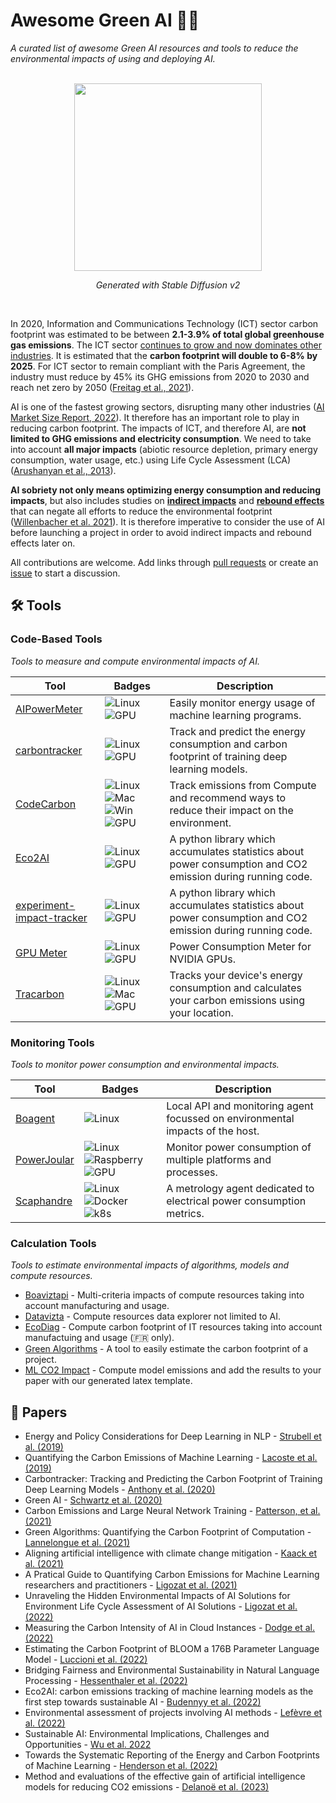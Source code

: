 # Awesome Green AI 🤖🌱

*A curated list of awesome Green AI resources and tools to reduce the environmental impacts of using and deploying AI.*

<div align="center">
  <br/>
  <img src="https://user-images.githubusercontent.com/35747570/205037006-62bcbb00-ce69-4197-b9ab-bd7e30b74dc9.jpg" width="300">
  <p><i>Generated with Stable Diffusion v2</i></p>
  <br/>
</div>

In 2020, Information and Communications Technology (ICT) sector carbon footprint was estimated to be between **2.1-3.9% of total global greenhouse gas emissions**. The ICT sector [continues to grow and now dominates other industries](https://www.economist.com/leaders/2017/05/06/the-worlds-most-valuable-resource-is-no-longer-oil-but-data). It is estimated that the **carbon footprint will double to 6-8% by 2025**. For ICT sector to remain compliant with the Paris Agreement, the industry must reduce by 45% its GHG emissions from 2020 to 2030 and reach net zero by 2050 ([Freitag et al., 2021](https://doi.org/10.1016/j.patter.2021.100340)).

AI is one of the fastest growing sectors, disrupting many other industries ([AI Market Size Report, 2022](https://www.grandviewresearch.com/industry-analysis/artificial-intelligence-ai-market)). It therefore has an important role to play in reducing carbon footprint. The impacts of ICT, and therefore AI, are **not limited to GHG emissions and electricity consumption**. We need to take into account **all major impacts** (abiotic resource depletion, primary energy consumption, water usage, etc.) using Life Cycle Assessment (LCA) ([Arushanyan et al., 2013](https://doi.org/10.1016/j.compind.2013.10.003)).

**AI sobriety not only means optimizing energy consumption and reducing impacts**, but also includes studies on **[indirect impacts](https://en.wikipedia.org/wiki/Rebound_effect_(conservation)#Direct_and_indirect_effects)** and **[rebound effects](https://en.wikipedia.org/wiki/Jevons_paradox)** that can negate all efforts to reduce the environmental footprint ([Willenbacher et al. 2021](https://doi.org/10.1007/978-3-030-88063-7_5)). It is therefore imperative to consider the use of AI before launching a project in order to avoid indirect impacts and rebound effects later on.

All contributions are welcome. Add links through [pull requests](https://github.com/samuelrince/awesome-green-ai/pulls) or create an [issue](https://github.com/samuelrince/awesome-green-ai/issues) to start a discussion.

## 🛠 Tools

### Code-Based Tools

*Tools to measure and compute environmental impacts of AI.*

| Tool | Badges | Description |
|------|--------|-------------|
| [AIPowerMeter](https://github.com/GreenAI-Uppa/AIPowerMeter) | ![Linux](https://img.shields.io/badge/Linux-black?style=flat-square&logo=linux) ![GPU](https://img.shields.io/badge/GPU-black?style=flat-square&logo=nvidia) | Easily monitor energy usage of machine learning programs. |
| [carbontracker](https://github.com/lfwa/carbontracker) | ![Linux](https://img.shields.io/badge/Linux-black?style=flat-square&logo=linux) ![GPU](https://img.shields.io/badge/GPU-black?style=flat-square&logo=nvidia) | Track and predict the energy consumption and carbon footprint of training deep learning models. |
| [CodeCarbon](https://github.com/mlco2/codecarbon) | ![Linux](https://img.shields.io/badge/Linux-black?style=flat-square&logo=linux) ![Mac](https://img.shields.io/badge/Mac-black?style=flat-square&logo=apple) ![Win](https://img.shields.io/badge/Win-black?style=flat-square&logo=windows) ![GPU](https://img.shields.io/badge/GPU-black?style=flat-square&logo=nvidia) | Track emissions from Compute and recommend ways to reduce their impact on the environment. |
| [Eco2AI](https://github.com/sb-ai-lab/Eco2AI) | ![Linux](https://img.shields.io/badge/Linux-black?style=flat-square&logo=linux) ![GPU](https://img.shields.io/badge/GPU-black?style=flat-square&logo=nvidia) | A python library which accumulates statistics about power consumption and CO2 emission during running code. |
| [experiment-impact-tracker](https://github.com/Breakend/experiment-impact-tracker) | ![Linux](https://img.shields.io/badge/Linux-black?style=flat-square&logo=linux) ![GPU](https://img.shields.io/badge/GPU-black?style=flat-square&logo=nvidia) | A python library which accumulates statistics about power consumption and CO2 emission during running code. |
| [GPU Meter](https://github.com/autoai-incubator/powermeter) | ![Linux](https://img.shields.io/badge/Linux-black?style=flat-square&logo=linux) ![GPU](https://img.shields.io/badge/GPU-black?style=flat-square&logo=nvidia) | Power Consumption Meter for NVIDIA GPUs. |
| [Tracarbon](https://github.com/fvaleye/tracarbon) | ![Linux](https://img.shields.io/badge/Linux-black?style=flat-square&logo=linux) ![Mac](https://img.shields.io/badge/Mac-black?style=flat-square&logo=apple) ![GPU](https://img.shields.io/badge/GPU-black?style=flat-square&logo=nvidia) | Tracks your device's energy consumption and calculates your carbon emissions using your location. |

### Monitoring Tools

*Tools to monitor power consumption and environmental impacts.*

| Tool | Badges | Description |
|------|--------|-------------|
| [Boagent](https://github.com/Boavizta/boagent) | ![Linux](https://img.shields.io/badge/Linux-black?style=flat-square&logo=linux) | Local API and monitoring agent focussed on environmental impacts of the host. |
| [PowerJoular](https://gitlab.com/joular/powerjoular) | ![Linux](https://img.shields.io/badge/Linux-black?style=flat-square&logo=linux) ![Raspberry](https://img.shields.io/badge/Raspberry-black?style=flat-square&logo=raspberrypi) ![GPU](https://img.shields.io/badge/GPU-black?style=flat-square&logo=nvidia) | Monitor power consumption of multiple platforms and processes. |
| [Scaphandre](https://github.com/hubblo-org/scaphandre) | ![Linux](https://img.shields.io/badge/Linux-black?style=flat-square&logo=linux) ![Docker](https://img.shields.io/badge/Docker-black?style=flat-square&logo=docker) ![k8s](https://img.shields.io/badge/k8s-black?style=flat-square&logo=kubernetes) | A metrology agent dedicated to electrical power consumption metrics. |

### Calculation Tools

*Tools to estimate environmental impacts of algorithms, models and compute resources.*

* [Boaviztapi](https://github.com/Boavizta/boaviztapi/) - Multi-criteria impacts of compute resources taking into account manufacturing and usage.
* [Datavizta](https://datavizta.boavizta.org/serversimpact) - Compute resources data explorer not limited to AI.
* [EcoDiag](https://ecoinfo.cnrs.fr/ecodiag-calcul/) - Compute carbon footprint of IT resources taking into account manufactuing and usage (🇫🇷 only).
* [Green Algorithms](http://calculator.green-algorithms.org/) - A tool to easily estimate the carbon footprint of a project.
* [ML CO2 Impact](https://mlco2.github.io/impact/) - Compute model emissions and add the results to your paper with our generated latex template.

## 📄 Papers

* Energy and Policy Considerations for Deep Learning in NLP - [Strubell et al. (2019)](https://arxiv.org/pdf/1906.02243.pdf)
* Quantifying the Carbon Emissions of Machine Learning - [Lacoste et al. (2019)](https://arxiv.org/pdf/1910.09700.pdf)
* Carbontracker: Tracking and Predicting the Carbon Footprint of Training Deep Learning Models - [Anthony et al. (2020)](https://arxiv.org/pdf/2007.03051.pdf)
* Green AI - [Schwartz et al. (2020)](https://cacm.acm.org/magazines/2020/12/248800-green-ai/fulltext)
* Carbon Emissions and Large Neural Network Training - [Patterson, et al. (2021)](https://arxiv.org/ftp/arxiv/papers/2104/2104.10350.pdf)
* Green Algorithms: Quantifying the Carbon Footprint of Computation - [Lannelongue et al. (2021)](https://onlinelibrary.wiley.com/doi/10.1002/advs.202100707)
* Aligning artificial intelligence with climate change mitigation - [Kaack et al. (2021)](https://hal.archives-ouvertes.fr/hal-03368037/document)
* A Pratical Guide to Quantifying Carbon Emissions for Machine Learning researchers and practitioners - [Ligozat et al. (2021)](https://hal.archives-ouvertes.fr/hal-03376391/document)
* Unraveling the Hidden Environmental Impacts of AI Solutions for Environment Life Cycle Assessment of AI Solutions - [Ligozat et al. (2022)](https://arxiv.org/pdf/2110.11822.pdf)
* Measuring the Carbon Intensity of AI in Cloud Instances - [Dodge et al. (2022)](https://arxiv.org/pdf/2206.05229.pdf)
* Estimating the Carbon Footprint of BLOOM a 176B Parameter Language Model - [Luccioni et al. (2022)](https://arxiv.org/pdf/2211.02001.pdf)
* Bridging Fairness and Environmental Sustainability in Natural Language Processing - [Hessenthaler et al. (2022)](https://arxiv.org/pdf/2211.04256.pdf)
* Eco2AI: carbon emissions tracking of machine learning models as the first step towards sustainable AI - [Budennyy et al. (2022)](https://arxiv.org/pdf/2208.00406.pdf)
* Environmental assessment of projects involving AI methods - [Lefèvre et al. (2022)](https://hal.science/hal-03922093v1/document)
* Sustainable AI: Environmental Implications, Challenges and Opportunities - [Wu et al. 2022](https://arxiv.org/pdf/2111.00364.pdf)
* Towards the Systematic Reporting of the Energy and Carbon Footprints of Machine Learning - [Henderson et al. (2022)](https://arxiv.org/pdf/2002.05651.pdf)
* Method and evaluations of the effective gain of artificial intelligence models for reducing CO2 emissions - [Delanoë et al. (2023)](https://www.sciencedirect.com/science/article/pii/S030147972300049X)
